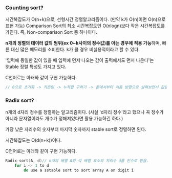 ### Counting sort?

시간복잡도가 O(n+k)으로, 선형시간 정렬알고리즘이다. (만약 k가 O(n)이면 O(n)으로 표현 가능)
Comparison Sort의 최소 시간복잡도인 O(nlogn)보다 작은 시간복잡도를 가진다. 즉, Non-comparison Sort 중 하나이다.

**n개의 정렬의 데이터 값의 범위(ex 0~k사이의 정수값)를 아는 경우에 적용 가능**하며, 빠른 대신 많은 메모리를 소비한다.
k가 클 경우 비실용적이라고 할 수 있다.

'입력에 동일한 값이 있을 때 입력에 먼저 나오는 값이 출력에서도 먼저 나온다'는 Stable 정렬 특성도 가지고 있다.

C언어로는 아래와 같이 구현 가능하다.
```C
// 0으로 초기화 -> 카운팅 -> 누적합 구하기 -> 끝에서부터 처음 방향으로 살펴보면서 값을 인덱스에 저장 

```

### Radix sort?

n개의 d자리 정수를 정렬하는 알고리즘이다. 
(사실 'd자리 정수'라고 했으나 꼭 정수가 아니라 문자열이라도 개수가 정해져있다면 활용 가능하긴 하다.)

가장 낮은 자리수의 숫자부터 마지막 숫자까지 stable sort로 정렬하면 된다.

시간복잡도는 O(d(n+k))이다. 

C언어로는 아래와 같이 구현 가능하다.

```C
Radix-sort(A, d)// n개의 배열 A와 각 배열 요소의 자리수 d를 인수로 받음.
    for i <- 1 to d
        do use a sstable sort to sort array A on digit i
```


